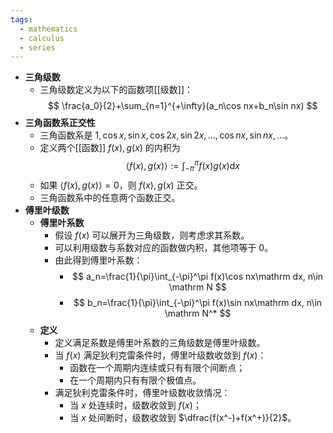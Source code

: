```yaml
---
tags:
  - mathematics
  - calculus
  - series
---
```


- **三角级数**
	- 三角级数定义为以下的函数项[[级数]]：
	  $$
	  \frac{a_0}{2}+\sum_{n=1}^{+\infty}(a_n\cos nx+b_n\sin nx)
	  $$
- **三角函数系正交性**
	- 三角函数系是 $1,\cos x,\sin x,\cos 2x,\sin 2x,\dots,\cos nx,\sin nx,\dots$。
	- 定义两个[[函数]] $f(x),g(x)$ 的内积为
	  $$
	  \langle f(x),g(x)\rangle := \int_{-\pi}^{\pi}f(x)g(x)\mathrm dx
	  $$
	- 如果 $\langle f(x),g(x)\rangle=0$，则 $f(x),g(x)$ 正交。
	- 三角函数系中的任意两个函数正交。
- **傅里叶级数**
	- **傅里叶系数**
		- 假设 $f(x)$ 可以展开为三角级数，则考虑求其系数。
		- 可以利用级数与系数对应的函数做内积，其他项等于 $0$。
		- 由此得到傅里叶系数：
			- $$
			  a_n=\frac{1}{\pi}\int_{-\pi}^\pi f(x)\cos nx\mathrm dx, n\in \mathrm N
			  $$
			- $$
			  b_n=\frac{1}{\pi}\int_{-\pi}^\pi f(x)\sin nx\mathrm dx, n\in \mathrm N^*
			  $$
	- **定义**
		- 定义满足系数是傅里叶系数的三角级数是傅里叶级数。
		- 当 $f(x)$ 满足狄利克雷条件时，傅里叶级数收敛到 $f(x)$：
			- 函数在一个周期内连续或只有有限个间断点；
			- 在一个周期内只有有限个极值点。
		- 满足狄利克雷条件时，傅里叶级数收敛情况：
			- 当 $x$ 处连续时，级数收敛到 $f(x)$；
			- 当 $x$ 处间断时，级数收敛到 $\dfrac{f(x^-)+f(x^+)}{2}$。